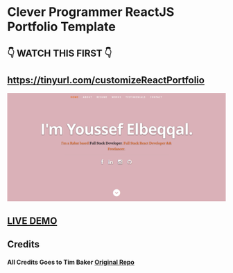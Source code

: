 # Clever Programmer ReactJS Portfolio Template      

## 👇 WATCH THIS FIRST 👇
## https://tinyurl.com/customizeReactPortfolio

![ReactJS Resume Website Template](resume-screenshot.png?raw=true "ReactJS Resume Website Template")

## <a href="https://personal-protfolio-with-react.vercel.app/">LIVE DEMO</a>


## Credits

#### All Credits Goes to Tim Baker <a href='https://github.com/tbakerx/react-resume-template'>Original Repo</a>


